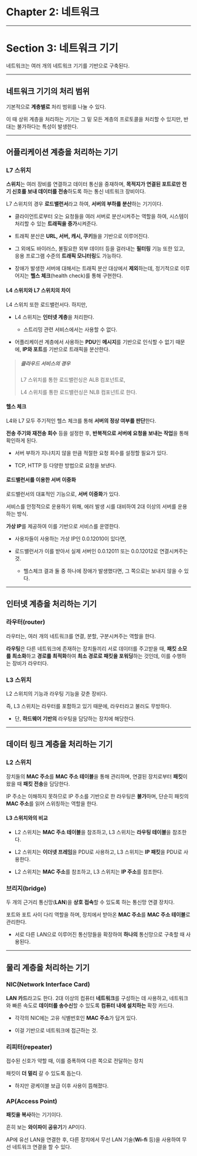 # Chapter 2: 네트워크

---

# Section 3: 네트워크 기기

네트워크는 여러 개의 네트워크 기기를 기반으로 구축된다.

---

## 네트워크 기기의 처리 범위

기본적으로 **계층별로** 처리 범위를 나눌 수 있다.

이 때 상위 계층을 처리하는 기기는 그 밑 모든 계층의 프로토콜을 처리할 수 있지만, 반대는 불가하다는 특성이 발생한다.

---

## 어플리케이션 계층을 처리하는 기기

### L7 스위치

**스위치**는 여러 장비를 연결하고 데이터 통신을 중재하며, **목적지가 연결된 포트로만 전기 신호를 보내 데이터를 전송**하도록 하는 통신 네트워크 장비이다.

L7 스위치의 경우 **로드밸런서**라고 하여, **서버의 부하를 분산**하는 기기이다.

- 클라이언트로부터 오는 요청들을 여러 서버로 분산시켜주는 역할을 하여, 시스템이 처리할 수 있는 **트래픽을 증가**시켜준다.

- 트래픽 분산은 **URL, 서버, 캐시, 쿠키**들을 기반으로 이루어진다.

- 그 외에도 바이러스, 불필요한 외부 데이터 등을 걸러내는 **필터링** 기능 또한 있고, 응용 프로그램 수준의 **트래픽 모니터링**도 가능하다.

- 장애가 발생한 서버에 대해서는 트래픽 분산 대상에서 **제외**하는데, 정기적으로 이루어지는 **헬스 체크**(health check)를 통해 구현한다.

#### L4 스위치와 L7 스위치의 차이

L4 스위치 또한 로드밸런서다. 하지만,

- L4 스위치는 **인터넷 계층**을 처리한다.
  
  - 스트리밍 관련 서비스에서는 사용할 수 없다.

- 어플리케이션 계층에서 사용하는 **PDU**인 **메시지**를 기반으로 인식할 수 없기 때문에, **IP와 포트**를 기반으로 트래픽을 분산한다.

> ##### 클라우드 서비스의 경우
> 
> L7 스위치를 통한 로드밸런싱은 ALB 컴포넌트로,
> 
> L4 스위치를 통한 로드밸런싱은 NLB 컴포넌트로 한다.

#### 헬스 체크

L4와 L7 모두 주기적인 헬스 체크를 통해 **서버의 정상 여부를 판단**한다.

**전송 주기와 재전송 회수** 등을 설정한 후, **반복적으로 서버에 요청을 보내는 작업**을 통해 확인하게 된다.

- 서버 부하가 지나치지 않을 만큼 적절한 요청 회수를 설정할 필요가 있다.

- TCP, HTTP 등 다양한 방법으로 요청을 보낸다.

#### 로드밸런서를 이용한 서버 이중화

로드밸런서의 대표적인 기능으로, **서버 이중화**가 있다.

서비스를 안정적으로 운용하기 위해, 에러 발생 시를 대비하여 2대 이상의 서버를 운용하는 방식.

**가상 IP**를 제공하여 이를 기반으로 서비스를 운영한다.

- 사용자들이 사용하는 가상 IP인 0.0.12010이 있다면,

- 로드밸런서가 이를 받아서 실제 서버인 0.0.12011 또는 0.0.12012로 연결시켜주는 것.
  
  - 헬스체크 결과 둘 중 하나에 장애가 발생했다면, 그 쪽으로는 보내지 않을 수 있다.

---

## 인터넷 계층을 처리하는 기기

### 라우터(router)

라우터는, 여러 개의 네트워크를 연결, 분할, 구분시켜주는 역할을 한다.

**라우팅**은 다른 네트워크에 존재하는 장치들끼리 서로 데이터를 주고받을 때, **패킷 소모를 최소화**하고 **경로를 최적화**하여 **최소 경로로 패킷을 포워딩**하는 것인데, 이를 수행하는 장비가 라우터다.

>  

### L3 스위치

L2 스위치의 기능과 라우팅 기능을 갖춘 장비다.

즉, L3 스위치는 라우터를 포함하고 있기 때문에, 라우터라고 불러도 무방하다.

- 단, **하드웨어 기반의** 라우팅을 담당하는 장치에 해당한다.

---

## 데이터 링크 계층을 처리하는 기기

### L2 스위치

장치들의 **MAC 주소**를 **MAC 주소 테이블**을 통해 관리하며, 연결된 장치로부터 **패킷**이 왔을 때 **패킷 전송**을 담당한다.

IP 주소는 이해하지 못하므로 IP 주소를 기반으로 한 라우팅은 **불가**하며, 단순히 패킷의 **MAC 주소**를 읽어 스위칭하는 역할을 한다.

#### L3 스위치와의 비교

- L2 스위치는 **MAC 주소 테이블**을 참조하고, L3 스위치는 **라우팅 테이블**을 참조한다.

- L2 스위치는 **이더넷 프레임**을 PDU로 사용하고, L3 스위치는 **IP 패킷**을 PDU로 사용한다.

- L2 스위치는 **MAC 주소**를 참조하고, L3 스위치는 **IP 주소**를 참조한다.

### 브리지(bridge)

두 개의 근거리 통신망(**LAN**)을 **상호 접속**할 수 있도록 하는 통신망 연결 장치다.

포트와 포트 사이 다리 역할을 하며, 장치에서 받아온 **MAC 주소**를 **MAC 주소 테이블**로 관리한다.

- 서로 다른 LAN으로 이루어진 통신망들을 확장하여 **하나의** 통신망으로 구축할 때 사용된다.

---

## 물리 계층을 처리하는 기기

### NIC(Network Interface Card)

**LAN 카드**라고도 한다. 2대 이상의 컴퓨터 **네트워크**를 구성하는 데 사용하고, 네트워크와 빠른 속도로 **데이터를 송수신**할 수 있도록 **컴퓨터 내에 설치하는** 확장 카드다.

- 각각의 NIC에는 고유 식별번호인 **MAC 주소**가 담겨 있다.

- 이걸 기반으로 네트워크에 접근하는 것.

### 리피터(repeater)

접수된 신호가 약할 때, 이를 증폭하여 다른 쪽으로 전달하는 장치

패킷이 **더 멀리** 갈 수 있도록 돕는다.

- 하지만 광케이블 보급 이후 사용이 뜸해졌다.

### AP(Access Point)

**패킷을 복사**하는 기기이다.

흔히 보는 **와이파이 공유기**가 AP이다.

AP에 유선 LAN을 연결한 후, 다른 장치에서 무선 LAN 기술(**Wi-fi** 등)을 사용하여 무선 네트워크 연결을 할 수 있다.
